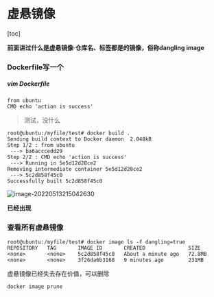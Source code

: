 # 虚悬镜像

[toc]

**前面讲过什么是虚悬镜像·仓库名、标签都是<none>的镜像，俗称dangling image**



### Dockerfile写一个

#####  vim Dockerfile

```
from ubuntu
CMD echo 'action is success'
```

> 测试，没什么

```
root@ubuntu:/myfile/test# docker build .
Sending build context to Docker daemon  2.048kB
Step 1/2 : from ubuntu
 ---> ba6acccedd29
Step 2/2 : CMD echo 'action is success'
 ---> Running in 5e5d12d28ce2
Removing intermediate container 5e5d12d28ce2
 ---> 5c2d858f45c0
Successfully built 5c2d858f45c0
```

![image-20220513215042630](https://s2.loli.net/2022/05/13/rW3IABKVTEPyXsw.png)

**已经出现**



### 查看所有虚悬镜像

```
root@ubuntu:/myfile/test# docker image ls -f dangling=true
REPOSITORY   TAG       IMAGE ID       CREATED              SIZE
<none>       <none>    5c2d858f45c0   About a minute ago   72.8MB
<none>       <none>    3f26da6b3168   9 minutes ago        231MB
```

虚悬镜像已经失去存在价值，可以删除

```
docker image prune
```

